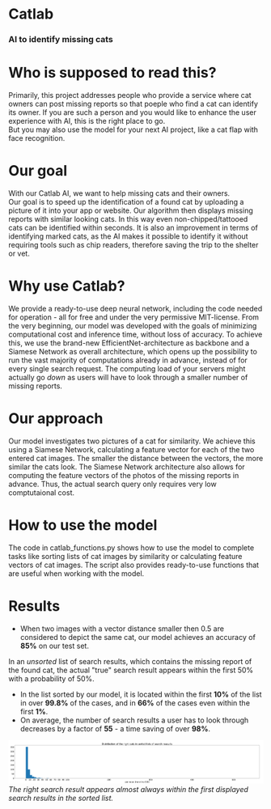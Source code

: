 # Catlab
### AI to identify missing cats

# Who is supposed to read this?
Primarily, this project addresses people who provide a service where cat owners can post missing reports so that poeple who find a cat can identify its owner. If you are such a person and you would like to enhance the user experience with AI, this is the right place to go. <br>
But you may also use the model for your next AI project, like a cat flap with face recognition.

# Our goal
With our Catlab AI, we want to help missing cats and their owners. <br>
Our goal is to speed up the identification of a found cat by uploading a picture of it into your app or website. Our algorithm then displays missing reports with similar looking cats. In this way even non-chipped/tattooed cats can be identified within seconds. It is also an improvement in terms of identifying marked cats, as the AI makes it possible to identify it without requiring tools such as chip readers, therefore saving the trip to the shelter or vet.

# Why use Catlab?
We provide a ready-to-use deep neural network, including the code needed for operation - all for free and under the very permissive MIT-license. From the very beginning, our model was developed with the goals of minimizing computational cost and inference time, without loss of accuracy. To achieve this, we use the brand-new EfficientNet-architecture as backbone and a Siamese Network as overall architecture, which opens up the possibility to run the vast majority of computations already in advance, instead of for every single search request. The computing load of your servers might actually go _down_ as users will have to look through a smaller number of missing reports.

# Our approach
Our model investigates two pictures of a cat for similarity. We achieve this using a Siamese Network, calculating a feature vector for each of the two entered cat images. The smaller the distance between the vectors, the more similar the cats look. 
The Siamese Network architecture also allows for computing the feature vectors of the photos of the missing reports in advance. Thus, the actual search query only requires very low comptutaional cost. 

# How to use the model
The code in catlab_functions.py shows how to use the model to complete tasks like sorting lists of cat images by similarity or calculating feature vectors of cat images. The script also provides ready-to-use functions that are useful when working with the model.

# Results
* When two images with a vector distance smaller then 0.5 are considered to depict the same cat, our model achieves an accuracy of **85%** on our test set.

In an _unsorted_ list of search results, which contains the missing report of the found cat, the actual "true" search result appears within the first 50% with a probability of 50%. <br>
* In the list sorted by our model, it is located within the first **10%** of the list in over **99.8%** of the cases, and in **66%** of the cases even within the first **1%**. <br>
* On average, the number of search results a user has to look through decreases by a factor of **55** - a time saving of over **98%**.

![Histogram](https://github.com/Leonard-P/Catlab/blob/main/histogram.png)
_The right search result appears almost always within the first displayed search results in the sorted list._
